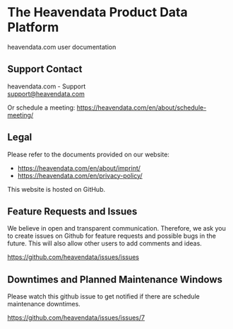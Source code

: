 # The Heavendata Product Data Platform

heavendata.com user documentation

## Support Contact

heavendata.com - Support  
support@heavendata.com  

Or schedule a meeting: <https://heavendata.com/en/about/schedule-meeting/>

## Legal

Please refer to the documents provided on our website:

* <https://heavendata.com/en/about/imprint/>
* <https://heavendata.com/en/privacy-policy/>

This website is hosted on GitHub.

## Feature Requests and Issues

We believe in open and transparent communication. Therefore, we ask you to create issues on Github for feature requests and possible bugs in the future. This will also allow other users to add comments and ideas.

<https://github.com/heavendata/issues/issues>

## Downtimes and Planned Maintenance Windows

Please watch this github issue to get notified if there are schedule maintenance downtimes.

<https://github.com/heavendata/issues/issues/7>